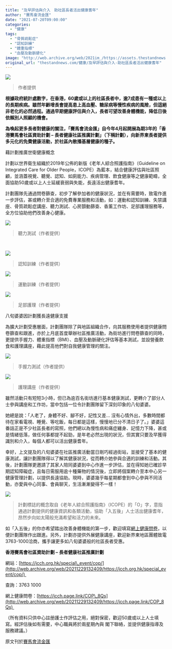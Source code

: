 ```yaml
---
title: "及早評估與介入　助社區長者活出健康耆年"
author: "賽馬會流金匯"
date: "2021-07-20T09:00:00"
categories:
  - "健康"
tags:
  - "骨質疏鬆症"
  - "認知訓練"
  - "體重指標"
  - "血壓及動脈硬化"
image: "http://web.archive.org/web/2021im_/https://assets.thestandnews.com/media/photos/20210630_093951_Edited.jpg"
original_url: "thestandnews.com/健康/及早評估與介入-助社區長者活出健康耆年"
---
```

![](http://web.archive.org/web/2021im_/https://assets.thestandnews.com/media/photos/20210630_093951_Edited.jpg)
> 作者提供

**根據政府統計處數字，在香港，60歲或以上的社區長者中，逾7成患有一種或以上的長期疾病。雖然年齡增長會提高患上高血壓、糖尿病等慢性疾病的風險，但這絕非老化的必然過程。通過早期健康評估與介入，長者可望改善身體機能，降低日後依賴別人照顧的機會。**

**為喚起更多長者對健康的關注，「賽馬會流金匯」自今年4月起開展為期3年的「香港賽馬會社區資助計劃 – 長者健康社區推廣計劃」（下稱計劃），向新界東長者提供多元化的免費健康活動，於社區內散播基層健康的種子。**

藉計劃推廣世衛健康概念

計劃以世界衛生組織於2019年公佈的新版《老年人綜合照護指南》（Guideline on Integrated Care for Older People，ICOPE）為藍本，結合健康評估與社區照顧，並涵蓋視覺、聽覺、認知、如廁能力、疾病管理、飲食健康等之健康範疇，全面協助50歲或以上人士延緩衰弱與失能，長遠活出健康耆年。

計劃團隊先通過問卷篩查，初步了解參加者的健康狀況，並在有需要時，致電作進一步評估，甚或轉介至合適的免費專業服務和活動，如：運動和認知訓練、失禁講座、骨質疏鬆症講座、聽力測試、心房顫動篩查、香薰工作坊、足部護理服務等，全方位協助他們改善身心健康。

![](http://web.archive.org/web/2021im_/https://assets.thestandnews.com/media/photos/20210623_113511_edited.jpg)
> 聽力測試（作者提供）

  
 

![](http://web.archive.org/web/2021im_/https://assets.thestandnews.com/media/photos/20210604_105644_edited.jpg)
> 認知訓練（作者提供）

![](http://web.archive.org/web/2021im_/https://assets.thestandnews.com/media/photos/IMG_90817Ephoto_edited.jpg)
> 運動訓練（作者提供）

![](http://web.archive.org/web/2021im_/https://assets.thestandnews.com/media/photos/20210528_110708_edited.jpg)
> 足部護理（作者提供）

八旬婆婆因計劃獲長遠健康支援

為擴大計劃受惠層面，計劃團隊除了與地區組織合作，向其服務使用者提供健康問卷篩查和跟進，亦於上月底首度舉辦社區推廣活動，為街坊進行問卷篩查的同時，更提供手握力、體重指標（BMI）、血壓及動脈硬化評估等基本測試，並設營養飲食和護理講座，藉此提高他們對自我健康管理的關注。

![](http://web.archive.org/web/2021im_/https://assets.thestandnews.com/media/photos/20210630_094050_edited_u8eh14f.jpg)
> 手握力測試（作者提供）

![](http://web.archive.org/web/2021im_/https://assets.thestandnews.com/media/photos/IMG_89997Ephoto_edited.jpg)
> 護理講座（作者提供）

雖然活動只有短短3小時，但已為逾百名街坊進行基本健康測試，更轉介了部分人士參與講座和工作坊，當中包括一位令計劃團隊留下深刻印象的八旬婆婆。

她總是說：「人老了，身體不好、腳不好，記性又差… 沒有心情外出，多數時間都待在家看電視、睡覺、等吃飯，每日都是這樣，慢慢地已分不清日子了。」婆婆這番話正是不少社區長者的寫照，他們總以為慢性病和痛症纏身、記憶力下降，甚或是情緒低落，做任何事都提不起勁，是年老必然出現的狀況，但其實只要及早獲得識別和介入，每個人都可以活出健康耆年。

幸好，上文提及的八旬婆婆在社區推廣活動當日剛巧經過街站，並接受了基本的健康測試，讓計劃團隊得以了解其健康狀況，從而轉介她參與合適的訓練和活動。其後，計劃團隊更邀請了其家人陪同婆婆到中心作進一步評估，並在得知她已確診早期認知障礙症，且每日需服用逾十種藥物的情況後，立即將個案轉介至本中心另一健康管理計劃，以提供長遠協助。現時，婆婆幾乎每星期都會到中心參與不同活動，亦愛與中心同事、會員聊天，生活漸漸變得不一樣！

![](http://web.archive.org/web/2021im_/https://assets.thestandnews.com/media/photos/graphic-mark-logo.png)
> 計劃標誌的概念取自《老年人綜合照護指南》（ICOPE）的「O」字，意指通過計劃提供的健康資訊和各類活動，協助「入五後」人士活出健康耆年，昂然步向如太陽般充滿希望和活力的未來。

如「入五後」的你亦希望踏出改善身體機能的第一步，歡迎填寫[網上健康問卷](http://web.archive.org/web/20211229132409/https://jcch.page.link/COP_8Qs)，以便計劃團隊作出跟進。另外，計劃亦提供外展健康講座，歡迎新界東地區團體致電3763-1000洽商，攜手讓更多如八旬婆婆般的社區長者受惠。

**香港賽馬會社區資助計劃 – 長者健康社區推廣計劃**

網站：[https://jcch.org.hk/special\_event/cop/](http://web.archive.org/web/20211229132409/https://jcch.org.hk/special_event/cop/) 

查詢：3763 1000

網上健康問卷：[https://jcch.page.link/COP\_8Qs](http://web.archive.org/web/20211229132409/https://jcch.page.link/COP_8Qs) 

（所有資料只供中心註册護士作評估之用，絕對保密，歡迎50歲或以上人士填寫。經評估後如有需要，中心職員將於兩星期內與 閣下聯絡，並提供健康指導及服務建議。）

原文刊於[賽馬會流金匯](http://web.archive.org/web/20211229132409/https://jcch.org.hk/story/%e5%8f%8a%e6%97%a9%e8%a9%95%e4%bc%b0%e8%88%87%e4%bb%8b%e5%85%a5-%e5%8a%a9%e7%a4%be%e5%8d%80%e9%95%b7%e8%80%85%e6%b4%bb%e5%87%ba%e5%81%a5%e5%ba%b7%e8%80%86%e5%b9%b4/)